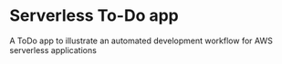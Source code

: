 # Serverless To-Do app
A ToDo app to illustrate an automated development workflow for AWS serverless applications


